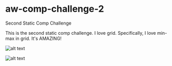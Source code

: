 # aw-comp-challenge-2
Second Static Comp Challenge


This is the second static comp challenge. I love grid. Specifically, I love min-max in grid. It's AMAZING!

![alt text](https://aweissman11.github.io/aw-comp-challenge-2/Screen%20Shot%202018-07-24%20at%208.37.45%20AM.png)

![alt text](http://frontend.turing.io/assets/images/static-comp-challenge-2.jpg)


